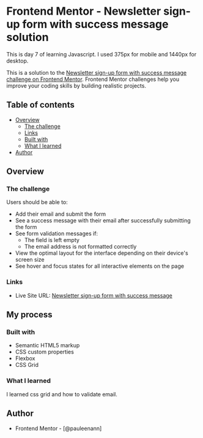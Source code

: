 # Frontend Mentor - Newsletter sign-up form with success message solution

This is day 7 of learning Javascript. I used 375px for mobile and 1440px for desktop.

This is a solution to the [Newsletter sign-up form with success message challenge on Frontend Mentor](https://www.frontendmentor.io/challenges/newsletter-signup-form-with-success-message-3FC1AZbNrv). Frontend Mentor challenges help you improve your coding skills by building realistic projects.

## Table of contents

- [Overview](#overview)
  - [The challenge](#the-challenge)
  - [Links](#links)
  - [Built with](#built-with)
  - [What I learned](#what-i-learned)
- [Author](#author)

## Overview

### The challenge

Users should be able to:

- Add their email and submit the form
- See a success message with their email after successfully submitting the form
- See form validation messages if:
  - The field is left empty
  - The email address is not formatted correctly
- View the optimal layout for the interface depending on their device's screen size
- See hover and focus states for all interactive elements on the page

### Links

- Live Site URL: [Newsletter sign-up form with success message ](https://65f1aef81ca983229bb02c0d--mellow-liger-88df40.netlify.app/)

## My process

### Built with

- Semantic HTML5 markup
- CSS custom properties
- Flexbox
- CSS Grid

### What I learned

I learned css grid and how to validate email.

## Author

- Frontend Mentor - [@pauleenann]
